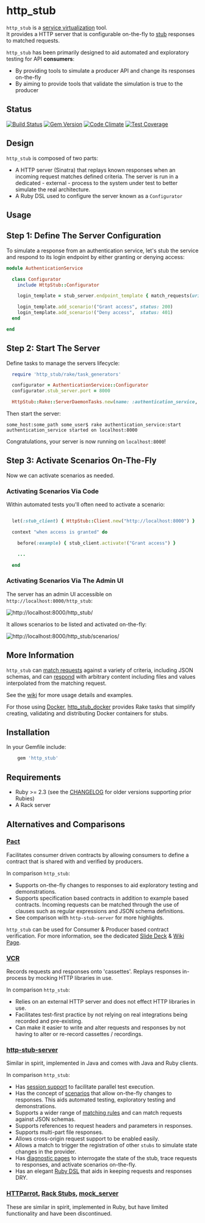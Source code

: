 http_stub
=========

```http_stub``` is a [service virtualization](https://en.wikipedia.org/wiki/Service_virtualization) tool.<br/>
It provides a HTTP server that is configurable on-the-fly to [stub](https://en.wikipedia.org/wiki/Test_stub) responses
to matched requests.

```http_stub``` has been primarily designed to aid automated and exploratory testing for API **consumers**:
* By providing tools to simulate a producer API and change its responses on-the-fly 
* By aiming to provide tools that validate the simulation is true to the producer

Status
------

[![Build Status](https://travis-ci.org/MYOB-Technology/http_stub.png)](https://travis-ci.org/MYOB-Technology/http_stub)
[![Gem Version](https://badge.fury.io/rb/http_stub.png)](http://badge.fury.io/rb/http_stub)
[![Code Climate](https://codeclimate.com/github/MYOB-Technology/http_stub/badges/gpa.svg)](https://codeclimate.com/github/MYOB-Technology/http_stub)
[![Test Coverage](https://codeclimate.com/github/MYOB-Technology/http_stub/badges/coverage.svg)](https://codeclimate.com/github/MYOB-Technology/http_stub/coverage)

Design
------

```http_stub``` is composed of two parts:
* A HTTP server (Sinatra) that replays known responses when an incoming request matches defined criteria.  The server 
  is run in a dedicated - external - process to the system under test to better simulate the real architecture. 
* A Ruby DSL used to configure the server known as a ```Configurator```

Usage
-----

## Step 1: Define The Server Configuration ##

To simulate a response from an authentication service, let's stub the service and respond to its login endpoint by
either granting or denying access:

```ruby
module AuthenticationService

  class Configurator
    include HttpStub::Configurator

    login_template = stub_server.endpoint_template { match_requests(uri: "/login", method: :post) }

    login_template.add_scenario!("Grant access", status: 200)
    login_template.add_scenario!("Deny access",  status: 401)
  end

end
```

## Step 2: Start The Server ##

Define tasks to manage the servers lifecycle:

```ruby
  require 'http_stub/rake/task_generators'

  configurator = AuthenticationService::Configurator
  configurator.stub_server.port = 8000

  HttpStub::Rake::ServerDaemonTasks.new(name: :authentication_service, configurator: configurator)
```

Then start the server:

```
some_host:some_path some_user$ rake authentication_service:start
authentication_service started on localhost:8000
```

Congratulations, your server is now running on `localhost:8000`!

## Step 3: Activate Scenarios On-The-Fly ##

Now we can activate scenarios as needed.

### Activating Scenarios Via Code ###

Within automated tests you'll often need to activate a scenario:

```ruby

  let(:stub_client) { HttpStub::Client.new("http://localhost:8000") }

  context "when access is granted" do

    before(:example) { stub_client.activate!("Grant access") }

    ...

  end
```

### Activating Scenarios Via The Admin UI ###

The server has an admin UI accessible on ```http://localhost:8000/http_stub```:

![http://localhost:8000/http_stub/](examples/resources/admin_ui_homepage.png "Admin UI Homepage")

It allows scenarios to be listed and activated on-the-fly:

![http://localhost:8000/http_stub/scenarios/](examples/resources/admin_ui_scenarios.png "Admin UI Scenarios")

More Information
----------------

```http_stub``` can [match requests](https://github.com/MYOB-Technology/http_stub/wiki/Stub-Request-Matching) against a
variety of criteria, including JSON schemas, and can
[respond](https://github.com/MYOB-Technology/http_stub/wiki/Stub-Responses) with arbitrary content including files and
values interpolated from the matching request.

See the [wiki](https://github.com/MYOB-Technology/http_stub/wiki) for more usage details and examples.

For those using [Docker](https://www.docker.com),
[http_stub_docker](https://github.com/MYOB-Technology/http_stub_docker) provides Rake tasks that simplify creating,
validating and distributing Docker containers for stubs. 

Installation
------------

In your Gemfile include:

```ruby
    gem 'http_stub'
```

Requirements
------------

* Ruby >= 2.3 (see the [CHANGELOG](https://github.com/MYOB-Technology/http_stub/blob/master/CHANGELOG.md) for older versions supporting prior Rubies)
* A Rack server

Alternatives and Comparisons
----------------------------

### [Pact](https://github.com/realestate-com-au/pact)
Facilitates consumer driven contracts by allowing consumers to define a contract that is shared with and verified by producers.

In comparison ```http_stub```:
* Supports on-the-fly changes to responses to aid exploratory testing and demonstrations.
* Supports specification based contracts in addition to example based contracts.  Incoming requests can be matched through the use of clauses such as regular expressions and JSON schema definitions.
* See comparison with ```http-stub-server``` for more highlights.

```http_stub``` can be used for Consumer & Producer based contract verification.
For more information, see the dedicated [Slide Deck](https://docs.google.com/presentation/d/18iikw5rXuHNt7TxmAuiak9kFXR3wmObMMB1jlqrrwbQ/edit?usp=sharing) & [Wiki Page](https://github.com/MYOB-Technology/http_stub/wiki/Contract-Based-Testing-Recommendations).

### [VCR](https://github.com/vcr/vcr)
Records requests and responses onto 'cassettes'.  Replays responses in-process by mocking HTTP libraries in use.

In comparison ```http_stub```:
* Relies on an external HTTP server and does not effect HTTP libraries in use.
* Facilitates test-first practice by not relying on real integrations being recorded and pre-existing.
* Can make it easier to write and alter requests and responses by not having to alter or re-record cassettes / recordings.

### [http-stub-server](https://github.com/Sensis/http-stub-server)
Similar in spirit, implemented in Java and comes with Java and Ruby clients.

In comparison ```http_stub```:
* Has [session support](https://github.com/MYOB-Technology/http_stub/wiki/Stub%20Sessions) to facilitate parallel test execution.
* Has the concept of [scenarios](https://github.com/MYOB-Technology/http_stub/wiki/Scenarios) that allow on-the-fly changes to responses.  This aids automated testing, exploratory testing and demonstrations.
* Supports a wider range of [matching rules](https://github.com/MYOB-Technology/http_stub/wiki/Stub-Request-Matching) and can match requests against JSON schemas.
* Supports references to request headers and parameters in responses.
* Supports multi-part file responses.
* Allows cross-origin request support to be enabled easily.
* Allows a match to trigger the registration of other ```stubs``` to simulate state changes in the provider.
* Has [diagnostic pages](https://github.com/MYOB-Technology/http_stub/wiki/Diagnostic-Pages) to interrogate the state of the stub, trace requests to responses, and activate scenarios on-the-fly.
* Has an elegant [Ruby DSL](https://github.com/MYOB-Technology/http_stub/wiki/The-Configurator-DSL) that aids in keeping requests and responses DRY.

### [HTTParrot](https://github.com/abrandoned/httparrot), [Rack Stubs](https://github.com/featurist/rack-stubs), [mock_server](https://github.com/unixcharles/mock_server)
These are similar in spirit, implemented in Ruby, but have limited functionality and have been discontinued.
